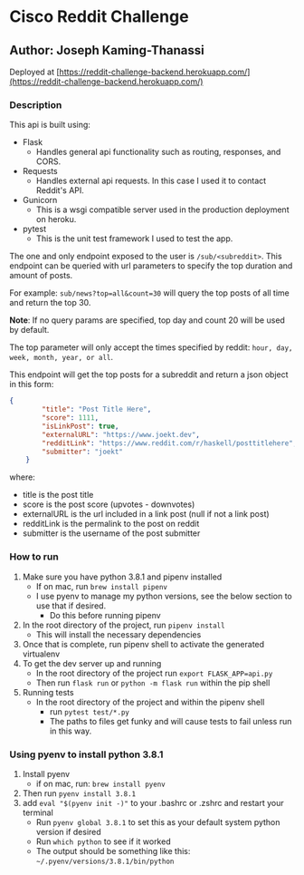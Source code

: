 # Cisco Reddit Challenge
## Author: Joseph Kaming-Thanassi

Deployed at [https://reddit-challenge-backend.herokuapp.com/](https://reddit-challenge-backend.herokuapp.com/)

### Description
This api is built using:
- Flask
  - Handles general api functionality such as routing, responses, and CORS.
- Requests
  - Handles external api requests. In this case I used it to contact Reddit's API.
- Gunicorn
  - This is a wsgi compatible server used in the production deployment on heroku.
- pytest
    - This is the unit test framework I used to test the app.

The one and only endpoint exposed to the user is `/sub/<subreddit>`. 
This endpoint can be queried with url parameters to specify the top duration and amount of posts.

For example: `sub/news?top=all&count=30` will query the top posts of all time and return the top 30.

**Note**: If no query params are specified, top day and count 20 will be used by default.

The top parameter will only accept the times specified by reddit: `hour, day, week, month, year, or all`.

This endpoint will get the top posts for a subreddit and return
a json object in this form:
```json
{
        "title": "Post Title Here",
        "score": 1111,
        "isLinkPost": true,
        "externalURL": "https://www.joekt.dev",
        "redditLink": "https://www.reddit.com/r/haskell/posttitlehere",
        "submitter": "joekt"
    }
```
where:
- title is the post title
- score is the post score (upvotes - downvotes)
- externalURL is the url included in a link post (null if not a link post)
- redditLink is the permalink to the post on reddit
- submitter is the username of the post submitter

### How to run
1. Make sure you have python 3.8.1 and pipenv installed
    - If on mac, run `brew install pipenv`
    - I use pyenv to manage my python versions, see the below section to use that if desired.
        - Do this before running pipenv
2. In the root directory of the project, run `pipenv install`
    - This will install the necessary dependencies
3. Once that is complete, run pipenv shell to activate the generated virtualenv 
4. To get the dev server up and running
   - In the root directory of the project run `export FLASK_APP=api.py`
   - Then run `flask run` or `python -m flask run` within the pip shell
5. Running tests
    - In the root directory of the project and within the pipenv shell
        - run `pytest test/*.py`
        - The paths to files get funky and will cause tests to fail unless run in this way.

### Using pyenv to install python 3.8.1
1. Install pyenv
    - if on mac, run: `brew install pyenv`
2. Then run `pyenv install 3.8.1`
3. add `eval "$(pyenv init -)"` to your .bashrc or .zshrc and restart your terminal
    - Run `pyenv global 3.8.1` to set this as your default system python version if desired
    - Run `which python` to see if it worked
    - The output should be something like this: `~/.pyenv/versions/3.8.1/bin/python`
